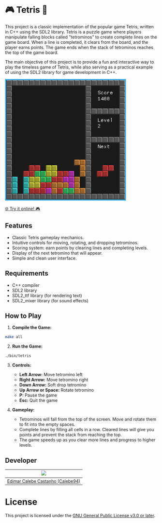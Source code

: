 # 🎮 Tetris 🚀

This project is a classic implementation of the popular game Tetris, written in C++ using the SDL2 library. Tetris is a puzzle game where players manipulate falling blocks called "tetrominos" to create complete lines on the game board. When a line is completed, it clears from the board, and the player earns points. The game ends when the stack of tetrominos reaches the top of the game board.

The main objective of this project is to provide a fun and interactive way to play the timeless game of Tetris, while also serving as a practical example of using the SDL2 library for game development in C++.

<img src="./assets/screenshots/game.png" width="400px">

[🌐 Try it online! 🎮](https://blog.calebe.dev.br/tetris/)

## Features

- Classic Tetris gameplay mechanics.
- Intuitive controls for moving, rotating, and dropping tetrominos.
- Scoring system: earn points by clearing lines and completing levels.
- Display of the next tetromino that will appear.
- Simple and clean user interface.

## Requirements

- C++ compiler
- SDL2 library
- SDL2_ttf library (for rendering text)
- SDL2_mixer library (for sound effects)

## How to Play

1. **Compile the Game:**

```sh
make all
```

2. **Run the Game:**

```sh
./bin/tetris
```

3. **Controls:**
    - **Left Arrow:** Move tetromino left
    - **Right Arrow:** Move tetromino right
    - **Down Arrow:** Soft drop tetromino
    - **Up Arrow or Space:** Rotate tetromino
    - **P:** Pause the game
    - **Esc:** Quit the game

4. **Gameplay:**
    - Tetrominos will fall from the top of the screen. Move and rotate them to fit into the empty spaces.
    - Complete lines by filling all cells in a row. Cleared lines will give you points and prevent the stack from reaching the top.
    - The game speeds up as you clear more lines and progress to higher levels.

## Developer

| <img src="https://github.com/Calebe94.png" width="200px">        |
|:----------------------------------------------------------------:|
| [Edimar Calebe Castanho (Calebe94)](https://github.com/Calebe94) |

# License

This project is licensed under the [GNU General Public License v3.0 or later](https://www.gnu.org/licenses/gpl-3.0.en.html).
